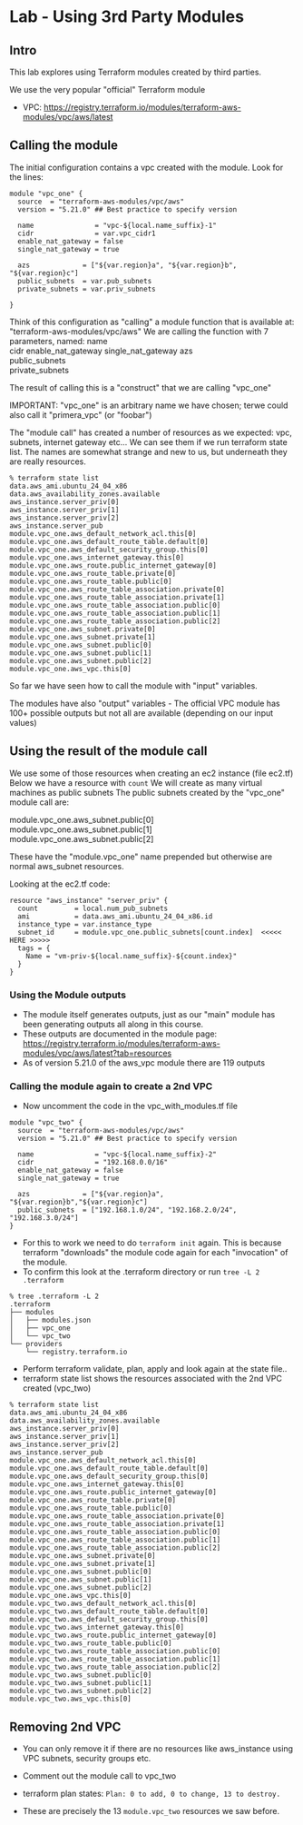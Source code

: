 # Lab - Using 3rd Party Modules

## Intro 
This lab explores using Terraform modules created by third parties.

We use the very popular "official" Terraform module
- VPC: https://registry.terraform.io/modules/terraform-aws-modules/vpc/aws/latest


## Calling the module
The initial configuration contains a vpc created with the module.
Look for the lines:

```
module "vpc_one" {
  source  = "terraform-aws-modules/vpc/aws"
  version = "5.21.0" ## Best practice to specify version

  name               = "vpc-${local.name_suffix}-1"
  cidr               = var.vpc_cidr1
  enable_nat_gateway = false
  single_nat_gateway = true

  azs             = ["${var.region}a", "${var.region}b", "${var.region}c"]
  public_subnets  = var.pub_subnets
  private_subnets = var.priv_subnets

}
```

Think of this configuration as "calling" a module function that is available at: "terraform-aws-modules/vpc/aws"
We are calling the function with 7 parameters, named:
  name   
  cidr 
  enable_nat_gateway
  single_nat_gateway
  azs     
  public_subnets  
  private_subnets  

The result of calling this is a "construct"  that we are calling "vpc_one"  

IMPORTANT: "vpc_one"  is an arbitrary name we have chosen; terwe could also call it "primera_vpc" (or "foobar")

The "module call" has created a number of resources as we expected:  vpc, subnets, internet gateway etc...
We can see them if we run terraform state list.  The names are somewhat strange and new to us, but underneath they are really resources.

```
% terraform state list
data.aws_ami.ubuntu_24_04_x86
data.aws_availability_zones.available
aws_instance.server_priv[0]
aws_instance.server_priv[1]
aws_instance.server_priv[2]
aws_instance.server_pub
module.vpc_one.aws_default_network_acl.this[0]
module.vpc_one.aws_default_route_table.default[0]
module.vpc_one.aws_default_security_group.this[0]
module.vpc_one.aws_internet_gateway.this[0]
module.vpc_one.aws_route.public_internet_gateway[0]
module.vpc_one.aws_route_table.private[0]
module.vpc_one.aws_route_table.public[0]
module.vpc_one.aws_route_table_association.private[0]
module.vpc_one.aws_route_table_association.private[1]
module.vpc_one.aws_route_table_association.public[0]
module.vpc_one.aws_route_table_association.public[1]
module.vpc_one.aws_route_table_association.public[2]
module.vpc_one.aws_subnet.private[0]
module.vpc_one.aws_subnet.private[1]
module.vpc_one.aws_subnet.public[0]
module.vpc_one.aws_subnet.public[1]
module.vpc_one.aws_subnet.public[2]
module.vpc_one.aws_vpc.this[0]
```
So far we have seen how to call the module with "input" variables.

The modules have also "output" variables - 
The official VPC module has 100+ possible outputs but not all are available (depending on our input values)

## Using the result of the module call

We use some of those resources when creating an ec2 instance (file ec2.tf)
Below we have a resource with `count`
We will create as many virtual machines as public subnets
The public subnets created by the "vpc_one" module call are:

module.vpc_one.aws_subnet.public[0]
module.vpc_one.aws_subnet.public[1]
module.vpc_one.aws_subnet.public[2]

These have the "module.vpc_one" name prepended but otherwise are normal aws_subnet resources.

Looking at the ec2.tf code:
```
resource "aws_instance" "server_priv" {
  count         = local.num_pub_subnets
  ami           = data.aws_ami.ubuntu_24_04_x86.id
  instance_type = var.instance_type
  subnet_id     = module.vpc_one.public_subnets[count.index]  <<<<< HERE >>>>>
  tags = {
    Name = "vm-priv-${local.name_suffix}-${count.index}"
  }
}
```


### Using the Module outputs
- The module itself generates outputs, just as our "main" module has been generating outputs all along in this course.
- These outputs are documented in the module page: https://registry.terraform.io/modules/terraform-aws-modules/vpc/aws/latest?tab=resources
- As of version 5.21.0 of the aws_vpc module there are 119 outputs 


### Calling the module again to create a 2nd VPC
- Now uncomment the code in the vpc_with_modules.tf file

```
module "vpc_two" {
  source  = "terraform-aws-modules/vpc/aws"
  version = "5.21.0" ## Best practice to specify version

  name               = "vpc-${local.name_suffix}-2"
  cidr               = "192.168.0.0/16"
  enable_nat_gateway = false
  single_nat_gateway = true

  azs             = ["${var.region}a", "${var.region}b","${var.region}c"]
  public_subnets  = ["192.168.1.0/24", "192.168.2.0/24", "192.168.3.0/24"]  
}
```
- For this to work we need to do `terraform init` again.  This is because terraform "downloads" the module code again for each "invocation" of the module.
- To confirm this look at the .terraform directory or run `tree -L 2 .terraform`

```
% tree .terraform -L 2
.terraform
├── modules
│   ├── modules.json
│   ├── vpc_one
│   └── vpc_two
└── providers
    └── registry.terraform.io

```
- Perform terraform validate, plan, apply and look again at the state file..
- terraform state list shows the resources associated with the 2nd VPC created (vpc_two)

```
% terraform state list
data.aws_ami.ubuntu_24_04_x86
data.aws_availability_zones.available
aws_instance.server_priv[0]
aws_instance.server_priv[1]
aws_instance.server_priv[2]
aws_instance.server_pub
module.vpc_one.aws_default_network_acl.this[0]
module.vpc_one.aws_default_route_table.default[0]
module.vpc_one.aws_default_security_group.this[0]
module.vpc_one.aws_internet_gateway.this[0]
module.vpc_one.aws_route.public_internet_gateway[0]
module.vpc_one.aws_route_table.private[0]
module.vpc_one.aws_route_table.public[0]
module.vpc_one.aws_route_table_association.private[0]
module.vpc_one.aws_route_table_association.private[1]
module.vpc_one.aws_route_table_association.public[0]
module.vpc_one.aws_route_table_association.public[1]
module.vpc_one.aws_route_table_association.public[2]
module.vpc_one.aws_subnet.private[0]
module.vpc_one.aws_subnet.private[1]
module.vpc_one.aws_subnet.public[0]
module.vpc_one.aws_subnet.public[1]
module.vpc_one.aws_subnet.public[2]
module.vpc_one.aws_vpc.this[0]
module.vpc_two.aws_default_network_acl.this[0]
module.vpc_two.aws_default_route_table.default[0]
module.vpc_two.aws_default_security_group.this[0]
module.vpc_two.aws_internet_gateway.this[0]
module.vpc_two.aws_route.public_internet_gateway[0]
module.vpc_two.aws_route_table.public[0]
module.vpc_two.aws_route_table_association.public[0]
module.vpc_two.aws_route_table_association.public[1]
module.vpc_two.aws_route_table_association.public[2]
module.vpc_two.aws_subnet.public[0]
module.vpc_two.aws_subnet.public[1]
module.vpc_two.aws_subnet.public[2]
module.vpc_two.aws_vpc.this[0]
```
## Removing 2nd VPC
- You can only remove it if there are no resources like aws_instance using VPC subnets, security groups etc.
- Comment out the module call to vpc_two

- terraform plan states: `Plan: 0 to add, 0 to change, 13 to destroy.`
- These are precisely the 13 `module.vpc_two` resources we saw before.

